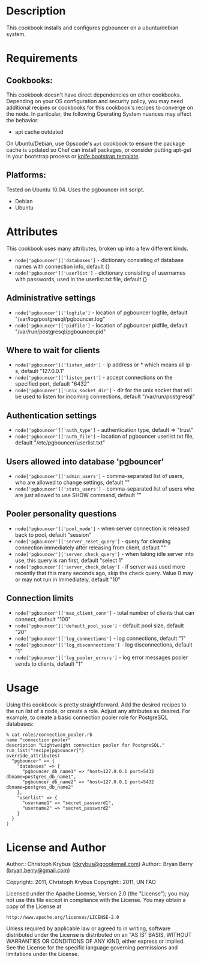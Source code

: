         
Description
===========

This cookbook installs and configures pgbouncer on a ubuntu/debian system.


Requirements
============

## Cookbooks:

This cookbook doesn't have direct dependencies on other cookbooks. Depending on your OS configuration and security policy, you may need additional recipes or cookbooks for this cookbook's recipes to converge on the node. In particular, the following Operating System nuances may affect the behavior:

* apt cache outdated

On Ubuntu/Debian, use Opscode's `apt` cookbook to ensure the package cache is updated so Chef can install packages, or consider putting apt-get in your bootstrap process or [knife bootstrap template](http://wiki.opscode.com/display/chef/Knife+Bootstrap).

## Platforms:

Tested on Ubuntu 10.04. Uses the pgbouncer init script.

* Debian
* Ubuntu


Attributes
==========


This cookbook uses many attributes, broken up into a few different kinds.


* `node['pgbouncer']['databases']` - dictionary consisting of database names with connection info, default {}
* `node['pgbouncer']['userlist']` - dictionary consisting of usernames with passwords, used in the userlist.txt file, default {}

Administrative settings
-----------------------

* `node['pgbouncer']['logfile']` - location of pgbouncer logfile, default "/var/log/postgresql/pgbouncer.log"
* `node['pgbouncer']['pidfile']` - location of pgbouncer pidfile, default "/var/run/postgresql/pgbouncer.pid"

Where to wait for clients
-------------------------

* `node['pgbouncer']['listen_addr']` - ip address or * which means all ip-s, default "127.0.0.1"
* `node['pgbouncer']['listen_port']` - accept connections on the specified port, default "6432"
* `node['pgbouncer']['unix_socket_dir']` - dir for the unix socket that will be used to listen for incoming connections, default "/var/run/postgresql"

Authentication settings
-----------------------

* `node['pgbouncer']['auth_type']` - authentication type, default => "trust"
* `node['pgbouncer']['auth_file']` - location of pgbouncer userlist.txt file, default "/etc/pgbouncer/userlist.txt"

Users allowed into database 'pgbouncer'
---------------------------------------

* `node['pgbouncer']['admin_users']` - comma-separated list of users, who are allowed to change settings, default ""
* `node['pgbouncer']['stats_users']` - comma-separated list of users who are just allowed to use SHOW command, default ""

Pooler personality questions
----------------------------

* `node['pgbouncer']['pool_mode']` - when server connection is released back to pool, default "session"
* `node['pgbouncer']['server_reset_query']` - query for cleaning connection immediately after releasing from client, default ""
* `node['pgbouncer']['server_check_query']` - when taking idle server into use, this query is ran first, default "select 1"
* `node['pgbouncer']['server_check_delay']` - if server was used more recently that this many seconds ago, skip the check query. Value 0 may or may not run in immediately, default "10"

Connection limits
-----------------

* `node['pgbouncer']['max_client_conn']` - total number of clients that can connect, default "100"
* `node['pgbouncer']['default_pool_size']` - default pool size, default "20"
* `node['pgbouncer']['log_connections']` - log connections, default "1"
* `node['pgbouncer']['log_disconnections']` - log disconnections, default "1"
* `node['pgbouncer']['log_pooler_errors']` - log error messages pooler sends to clients, default "1"


Usage
=====

Using this cookbook is pretty straightforward. Add the desired recipes to the 
run list of a node, or create a role. Adjust any attributes as desired. 
For example, to create a basic connection pooler role for PostgreSQL databases:

    % cat roles/connection_pooler.rb
    name "connection pooler"
    description "Lightweight connection pooler for PostgreSQL."
    run_list("recipe[pgbouncer]")
    override_attributes(
      "pgbouncer" => {
        "databases" => {
          "pgbouncer_db_name1" => "host=127.0.0.1 port=5432 dbname=postgres_db_name1",
          "pgbouncer_db_name2" => "host=127.0.0.1 port=5432 dbname=postgres_db_name2"
        },
        "userlist" => {
          "username1" => "secret_password1",
          "username2" => "secret_password2"
        }
      }
    )


License and Author
==================

Author:: Christoph Krybus (<ckrybus@googlemail.com>)
Author:: Bryan Berry (<bryan.berry@gmail.com>)

Copyright:: 2011, Christoph Krybus
Copyright:: 2011, UN FAO

Licensed under the Apache License, Version 2.0 (the "License");
you may not use this file except in compliance with the License.
You may obtain a copy of the License at

    http://www.apache.org/licenses/LICENSE-2.0

Unless required by applicable law or agreed to in writing, software
distributed under the License is distributed on an "AS IS" BASIS,
WITHOUT WARRANTIES OR CONDITIONS OF ANY KIND, either express or implied.
See the License for the specific language governing permissions and
limitations under the License.

